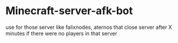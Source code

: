 # Minecraft-server-afk-bot
use for those server like falixnodes, aternos that close server after X minutes if there were no players in that server

